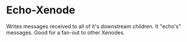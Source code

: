 Echo-Xenode
===========

Writes messages received to all of it's downstream children. It "echo's" messages. Good for a fan-out to other Xenodes.
